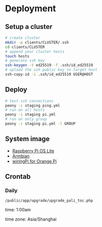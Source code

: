 # Deployment

## Setup a cluster

```bash
# create cluster
mkdir -p clients/CLUSTER/.ssh
cd clients/CLUSTER
# append your cluster hosts
touch hosts
# generate ssh key
ssh-keygen -t ed25519 -f .ssh/id_ed25519
# upload the ssh public key to target host
ssh-copy-id -i .ssh/id_ed25519 USER@HOST
```

## Deploy

```bash
# test ssh connections
peony -i staging ping.yml
# run on all hosts
peony -i staging pi.yml
# run on only group
peony -i staging pi.yml -l GROUP
```

## System image

- [Raspberry Pi OS Lite](https://www.raspberrypi.com/software/operating-systems/)
- [Armbian](https://www.armbian.com/download/)
- [wiringPi for Orange Pi](https://github.com/orangepi-xunlong/WiringOP)

## Crontab

### Daily

```
/public/app/upgrade/upgrade_pali_toc.php
```

time: 1:00am

time zone: Asia/Shanghai